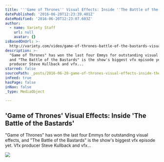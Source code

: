```yaml
---
title: '''Game of Thrones'' Visual Effects: Inside ''The Battle of the Bastards'''
datePublished: '2016-06-20T12:23:39.401Z'
dateModified: '2016-06-20T12:23:07.603Z'
author:
  - name: Variety Staff
    url: null
    avatar: {}
isBasedOnUrl: >-
  http://variety.com/video/game-of-thrones-battle-of-the-bastards-visual-effects/
description: >-
  "Game of Thrones" has won the last four Emmys for outstanding visual effects,
  and "The Battle of the Bastards" is the show's biggest vfx episode yet. Vfx
  producer Steve Kullback and vfx...
starred: false
sourcePath: _posts/2016-06-20-game-of-thrones-visual-effects-inside-the-battle-of-the.md
inFeed: true
hasPage: false
inNav: false
_type: MediaObject

---
```

<article style=""><h1>'Game of Thrones' Visual Effects: Inside 'The Battle of the Bastards'</h1><p>"Game of Thrones" has won the last four Emmys for outstanding visual effects, and "The Battle of the Bastards" is the show's biggest vfx episode yet. Vfx producer Steve Kullback and vfx...</p><img src="https://pmcvariety.files.wordpress.com/2016/06/game-of-thrones-battle-of-the-bastards-visual-effects.jpg?w=1000&amp;h=563&amp;crop=1" /></article>